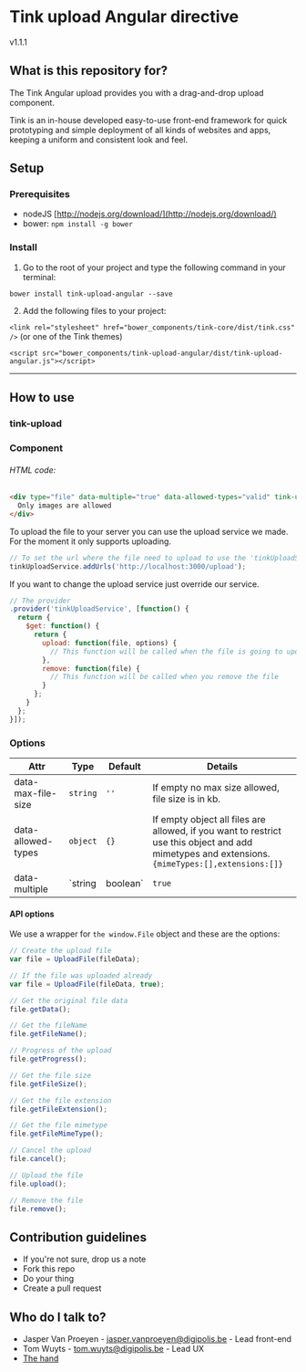 # Tink upload Angular directive

v1.1.1

## What is this repository for?

The Tink Angular upload provides you with a drag-and-drop upload component.

Tink is an in-house developed easy-to-use front-end framework for quick prototyping and simple deployment of all kinds of websites and apps, keeping a uniform and consistent look and feel.

## Setup

### Prerequisites

* nodeJS [http://nodejs.org/download/](http://nodejs.org/download/)
* bower: `npm install -g bower`

### Install

1. Go to the root of your project and type the following command in your terminal:

  `bower install tink-upload-angular --save`

2. Add the following files to your project:

  `<link rel="stylesheet" href="bower_components/tink-core/dist/tink.css" />` (or one of the Tink themes)

  `<script src="bower_components/tink-upload-angular/dist/tink-upload-angular.js"></script>`


----------


## How to use

### tink-upload

### Component

###### HTML code: ######

```html
<div type="file" data-multiple="true" data-allowed-types="valid" tink-upload="" ng-model="files">
  Only images are allowed
</div>
```

To upload the file to your server you can use the upload service we made. For the moment it only supports uploading.

```javascript
// To set the url where the file need to upload to use the 'tinkUploadService' provider
tinkUploadService.addUrls('http://localhost:3000/upload');
```

If you want to change the upload service just override our service.

```javascript
// The provider
.provider('tinkUploadService', [function() {
  return {
    $get: function() {
      return {
        upload: function(file, options) {
          // This function will be called when the file is going to update
        },
        remove: function(file) {
          // This function will be called when you remove the file
        }
      };
    }
  };
}]);
```

### Options

Attr | Type | Default | Details
--- | --- | --- | ---
data-max-file-size | `string` | `''` | If empty no max size allowed, file size is in kb.
data-allowed-types | `object` | `{}` | If empty object all files are allowed, if you want to restrict use this object and add mimetypes and extensions. `{mimeTypes:[],extensions:[]}`
data-multiple | `string | boolean` | `true` | If multiple files are allowed or not.

#### API options

We use a wrapper for `the window.File` object and these are the options:

```javascript
// Create the upload file
var file = UploadFile(fileData);

// If the file was uploaded already
var file = UploadFile(fileData, true);

// Get the original file data
file.getData();

// Get the fileName
file.getFileName();

// Progress of the upload
file.getProgress();

// Get the file size
file.getFileSize();

// Get the file extension
file.getFileExtension();

// Get the file mimetype
file.getFileMimeType();

// Cancel the upload
file.cancel();

// Upload the file
file.upload();

// Remove the file
file.remove();
```

## Contribution guidelines

* If you're not sure, drop us a note
* Fork this repo
* Do your thing
* Create a pull request

## Who do I talk to?

* Jasper Van Proeyen - jasper.vanproeyen@digipolis.be - Lead front-end
* Tom Wuyts - tom.wuyts@digipolis.be - Lead UX
* [The hand](https://www.youtube.com/watch?v=_O-QqC9yM28)
